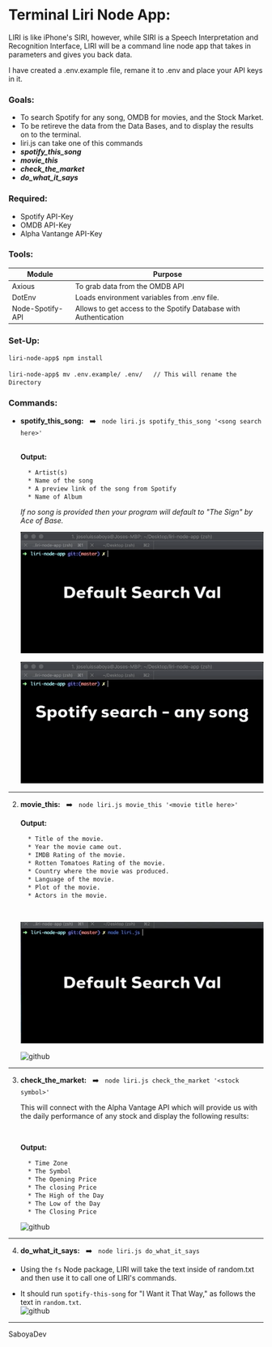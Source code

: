 # Terminal Liri Node App:

LIRI is like iPhone's SIRI, however, while SIRI is a Speech Interpretation and Recognition Interface, LIRI will be a command line node app that takes in parameters and gives you back data.

I have created a .env.example file, remane it to .env and place your API keys in it.

### Goals:

- To search Spotify for any song, OMDB for movies, and the Stock Market.
- To be retireve the data from the Data Bases, and to display the results on to the terminal.
- liri.js can take one of this commands
- **<em>spotify_this_song</em>**
- **<em>movie_this</em>**
- **<em>check_the_market</em>**
- **<em>do_what_it_says</em>**

### Required:

- Spotify API-Key
- OMDB API-Key
- Alpha Vantange API-Key

### Tools:

| Module           | Purpose                                                          |
| ---------------- | ---------------------------------------------------------------- |
| Axious           | To grab data from the OMDB API                                   |
| DotEnv           | Loads environment variables from .env file.                      |
| Node-Spotify-API | Allows to get access to the Spotify Database with Authentication |

### Set-Up:

```
liri-node-app$ npm install

liri-node-app$ mv .env.example/ .env/   // This will rename the Directory
```

### Commands:

- **spotify_this_song:** &nbsp; :arrow_right: &nbsp; `node liri.js spotify_this_song '<song search here>'`  
  <br>

  **Output:**

        * Artist(s)
        * Name of the song
        * A preview link of the song from Spotify
        * Name of Album

  <em>If no song is provided then your program will default to "The Sign" by Ace of Base.</em>
  <br>

  ![github](https://raw.githubusercontent.com/SaboyaDev/liri-node-app/master/GIFs/spotify-this-song-default-val.gif)

  ![github](https://raw.githubusercontent.com/SaboyaDev/liri-node-app/master/GIFs/spotify-this-song-any-song.gif)

---

2.  **movie_this:** &nbsp; :arrow_right: &nbsp; `node liri.js movie_this '<movie title here>'`
    <br>

    **Output:**

          * Title of the movie.
          * Year the movie came out.
          * IMDB Rating of the movie.
          * Rotten Tomatoes Rating of the movie.
          * Country where the movie was produced.
          * Language of the movie.
          * Plot of the movie.
          * Actors in the movie.

      <br>

    ![github](https://raw.githubusercontent.com/SaboyaDev/liri-node-app/master/GIFs/movie-this-default-value.gif)

    ![github](https://raw.githubusercontent.com/joseluissaboya/liri-node-app/master/GIFs/movie-this-any-movie.gif)

---

3.  **check_the_market:** &nbsp; :arrow_right: &nbsp; `node liri.js check_the_market '<stock symbol>'`
    <br>

    This will connect with the Alpha Vantage API which will provide us with the daily performance of any stock and display the following results:

      <br>
      
      **Output:**
      ```
        * Time Zone
        * The Symbol
        * The Opening Price
        * The closing Price
        * The High of the Day
        * The Low of the Day
        * The Closing Price
      ```

    ![github](https://raw.githubusercontent.com/joseluissaboya/liri-node-app/master/GIFs/check-the-market.gif)

---

4. **do_what_it_says:** &nbsp; :arrow_right: &nbsp; `node liri.js do_what_it_says`
   <br >

- Using the `fs` Node package, LIRI will take the text inside of random.txt and then use it to call one of LIRI's commands.

- It should run `spotify-this-song` for "I Want it That Way," as follows the text in `random.txt`.
  <br>
  ![github](https://raw.githubusercontent.com/joseluissaboya/liri-node-app/master/GIFs/read-file-do-task.gif)

---

SaboyaDev
